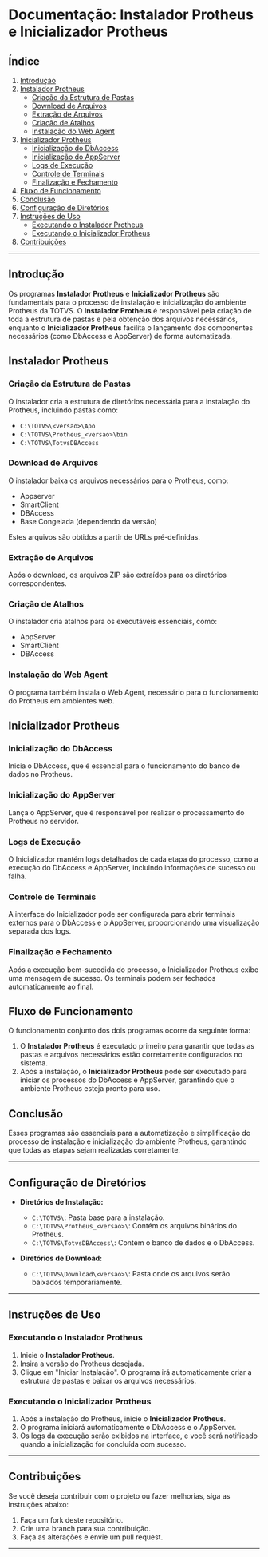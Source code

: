 # Documentação: Instalador Protheus e Inicializador Protheus

## Índice

1. [Introdução](#introdução)
2. [Instalador Protheus](#instalador-protheus)
    - [Criação da Estrutura de Pastas](#criação-da-estrutura-de-pastas)
    - [Download de Arquivos](#download-de-arquivos)
    - [Extração de Arquivos](#extração-de-arquivos)
    - [Criação de Atalhos](#criação-de-atalhos)
    - [Instalação do Web Agent](#instalação-do-web-agent)
3. [Inicializador Protheus](#inicializador-protheus)
    - [Inicialização do DbAccess](#inicialização-do-dbaccess)
    - [Inicialização do AppServer](#inicialização-do-appserver)
    - [Logs de Execução](#logs-de-execução)
    - [Controle de Terminais](#controle-de-terminais)
    - [Finalização e Fechamento](#finalização-e-fechamento)
4. [Fluxo de Funcionamento](#fluxo-de-funcionamento)
5. [Conclusão](#conclusão)
6. [Configuração de Diretórios](#configuração-de-diretórios)
7. [Instruções de Uso](#instruções-de-uso)
    - [Executando o Instalador Protheus](#executando-o-instalador-protheus)
    - [Executando o Inicializador Protheus](#executando-o-inicializador-protheus)
8. [Contribuições](#contribuições)

---

## Introdução

Os programas **Instalador Protheus** e **Inicializador Protheus** são fundamentais para o processo de instalação e inicialização do ambiente Protheus da TOTVS. O **Instalador Protheus** é responsável pela criação de toda a estrutura de pastas e pela obtenção dos arquivos necessários, enquanto o **Inicializador Protheus** facilita o lançamento dos componentes necessários (como DbAccess e AppServer) de forma automatizada.

## Instalador Protheus

### Criação da Estrutura de Pastas
O instalador cria a estrutura de diretórios necessária para a instalação do Protheus, incluindo pastas como:
- `C:\TOTVS\<versao>\Apo`
- `C:\TOTVS\Protheus_<versao>\bin`
- `C:\TOTVS\TotvsDBAccess`

### Download de Arquivos
O instalador baixa os arquivos necessários para o Protheus, como:
- Appserver
- SmartClient
- DBAccess
- Base Congelada (dependendo da versão)
   
Estes arquivos são obtidos a partir de URLs pré-definidas.

### Extração de Arquivos
Após o download, os arquivos ZIP são extraídos para os diretórios correspondentes.

### Criação de Atalhos
O instalador cria atalhos para os executáveis essenciais, como:
- AppServer
- SmartClient
- DBAccess

### Instalação do Web Agent
O programa também instala o Web Agent, necessário para o funcionamento do Protheus em ambientes web.

## Inicializador Protheus

### Inicialização do DbAccess
Inicia o DbAccess, que é essencial para o funcionamento do banco de dados no Protheus.

### Inicialização do AppServer
Lança o AppServer, que é responsável por realizar o processamento do Protheus no servidor.

### Logs de Execução
O Inicializador mantém logs detalhados de cada etapa do processo, como a execução do DbAccess e AppServer, incluindo informações de sucesso ou falha.

### Controle de Terminais
A interface do Inicializador pode ser configurada para abrir terminais externos para o DbAccess e o AppServer, proporcionando uma visualização separada dos logs.

### Finalização e Fechamento
Após a execução bem-sucedida do processo, o Inicializador Protheus exibe uma mensagem de sucesso. Os terminais podem ser fechados automaticamente ao final.

## Fluxo de Funcionamento

O funcionamento conjunto dos dois programas ocorre da seguinte forma:

1. O **Instalador Protheus** é executado primeiro para garantir que todas as pastas e arquivos necessários estão corretamente configurados no sistema.
2. Após a instalação, o **Inicializador Protheus** pode ser executado para iniciar os processos do DbAccess e AppServer, garantindo que o ambiente Protheus esteja pronto para uso.

## Conclusão

Esses programas são essenciais para a automatização e simplificação do processo de instalação e inicialização do ambiente Protheus, garantindo que todas as etapas sejam realizadas corretamente.

---

## Configuração de Diretórios

- **Diretórios de Instalação:**
  - `C:\TOTVS\`: Pasta base para a instalação.
  - `C:\TOTVS\Protheus_<versao>\`: Contém os arquivos binários do Protheus.
  - `C:\TOTVS\TotvsDBAccess\`: Contém o banco de dados e o DbAccess.

- **Diretórios de Download:**
  - `C:\TOTVS\Download\<versao>\`: Pasta onde os arquivos serão baixados temporariamente.

---

## Instruções de Uso

### Executando o Instalador Protheus

1. Inicie o **Instalador Protheus**.
2. Insira a versão do Protheus desejada.
3. Clique em "Iniciar Instalação". O programa irá automaticamente criar a estrutura de pastas e baixar os arquivos necessários.

### Executando o Inicializador Protheus

1. Após a instalação do Protheus, inicie o **Inicializador Protheus**.
2. O programa iniciará automaticamente o DbAccess e o AppServer.
3. Os logs da execução serão exibidos na interface, e você será notificado quando a inicialização for concluída com sucesso.

---

## Contribuições

Se você deseja contribuir com o projeto ou fazer melhorias, siga as instruções abaixo:

1. Faça um fork deste repositório.
2. Crie uma branch para sua contribuição.
3. Faça as alterações e envie um pull request.

---